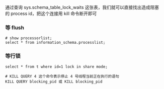 通过查询 sys.schema_table_lock_waits 这张表，我们就可以直接找出造成阻塞的 process id，把这个连接用 kill 命令断开即可

### 等 flush

```mysql
# show processorlist;
select * from information_schema.processlist;
```

### 等行锁

```mysql
select * from t where id=1 lock in share mode;
```

```mysql
# KILL QUERY 4 这个命令表示停止 4 号线程当前正在执行的语句
KILL QUERY blocking_pid 或 KILL blocking_pid
```


